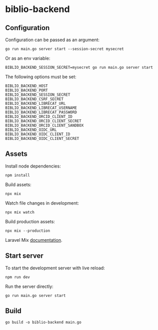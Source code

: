# biblio-backend

## Configuration

Configuration can be passed as an argument:

```
go run main.go server start --session-secret mysecret
```

Or as an env variable:

```
BIBLIO_BACKEND_SESSION_SECRET=mysecret go run main.go server start
```

The following options must be set:

```
BIBLIO_BACKEND_HOST
BIBLIO_BACKEND_PORT
BIBLIO_BACKEND_SESSION_SECRET
BIBLIO_BACKEND_CSRF_SECRET
BIBLIO_BACKEND_LIBRECAT_URL
BIBLIO_BACKEND_LIBRECAT_USERNAME
BIBLIO_BACKEND_LIBRECAT_PASSWORD
BIBLIO_BACKEND_ORCID_CLIENT_ID
BIBLIO_BACKEND_ORCID_CLIENT_SECRET
BIBLIO_BACKEND_ORCID_CLIENT_SANDBOX
BIBLIO_BACKEND_OIDC_URL
BIBLIO_BACKEND_OIDC_CLIENT_ID
BIBLIO_BACKEND_OIDC_CLIENT_SECRET
```

## Assets

Install node dependencies:

```
npm install
```

Build assets:

```
npx mix
```

Watch file changes in development:

```
npx mix watch
```

Build production assets:

```
npx mix --production
```

Laravel Mix [documentation](https://laravel.com/docs/8.x).

## Start server

To start the development server with live reload:

```
npm run dev
```

Run the server directly:

```
go run main.go server start
```

## Build

```
go build -o biblio-backend main.go
```
